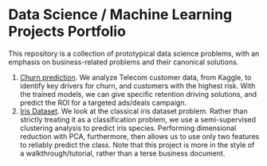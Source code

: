 # Data Science / Machine Learning Projects Portfolio

This repository is a collection of prototypical data science problems, with an emphasis on business-related problems and their canonical solutions.

1. [Churn prediction](TelcoCustomerChurn/README.md). We analyze Telecom customer data, from Kaggle, to identify key drivers for churn, and customers with the highest risk. With the trained models, we can give specific retention driving solutions, and predict the ROI for a targeted ads/deals campaign.
2. [Iris Dataset](Iris_DataSet/README.md). We look at the classical iris dataset problem. Rather than strictly treating it as a classification problem, we use a semi-supervised clustering analysis to predict iris species. Performing dimensional reduction with PCA, furthermore, then allows us to use only two features to reliably predict the class. Note that this project is more in the style of a walkthrough/tutorial, rather than a terse business document.
